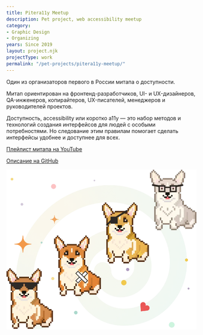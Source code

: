 ```yaml
---
title: Pitera11y Meetup
description: Pet project, web accessibility meetup
category:
- Graphic Design
- Organizing
years: Since 2019
layout: project.njk
projectType: work
permalink: "/pet-projects/pitera11y-meetup/"
---
```


Один из организаторов первого в России митапа о доступности.

Митап ориентирован на фронтенд-разработчиков, UI- и UX-дизайнеров, QA-инженеров, копирайтеров, UX-писателей, менеджеров и руководителей проектов.

Доступность, accessibility или коротко a11y — это набор методов и технологий создания интерфейсов для людей с особыми потребностями. Но следование этим правилам помогает сделать интерфейсы удобнее и доступнее для всех.

[Плейлист митапа на YouTube](https://www.youtube.com/watch?v=LIi-fRukS1Y&list=PLTdS5E3zupkGg0FoMoWB5FD2tlBrSWUQB&index=7)

[Описание на GitHub](https://github.com/pitercss/a11y_docs)

![Untitled](images/Untitled.png)